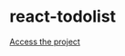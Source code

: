 # react-todolist

<a href='mateuslcsilvagithub.io/react-todolist' target='_blank'>Access the project</a>
